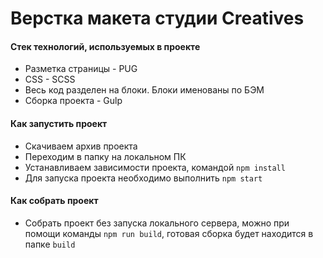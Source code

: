 # Верстка макета студии Creatives

#### Стек технологий, используемых в проекте
- Разметка страницы - PUG
- CSS - SCSS
- Весь код разделен на блоки. Блоки именованы по БЭМ
- Сборка проекта - Gulp

#### Как запустить проект
- Скачиваем архив проекта
- Переходим в папку на локальном ПК
- Устанавливаем зависимости проекта, командой `npm install`
- Для запуска проекта необходимо выполнить `npm start`


#### Как собрать проект
- Собрать проект без запуска локального сервера, можно при помощи команды `npm run build`, готовая сборка будет находится в папке `build`
